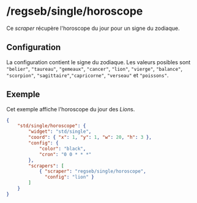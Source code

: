 # /regseb/single/horoscope

Ce *scraper* récupère l'horoscope du jour pour un signe du zodiaque.

## Configuration

La configuration contient le signe du zodiaque. Les valeurs posibles sont
`"belier"`, `"taureau"`, `"gemeaux"`, `"cancer"`, `"lion"`, `"vierge"`,
`"balance"`, `"scorpion"`, `"sagittaire"`,`"capricorne"`, `"verseau"` et
`"poissons"`.


## Exemple

Cet exemple affiche l'horoscope du jour des *Lion*s.

```JSON
{
    "std/single/horoscope": {
        "widget": "std/single",
        "coord": { "x": 1, "y": 1, "w": 20, "h": 3 },
        "config": {
            "color": "black",
            "cron": "0 0 * * *"
        },
        "scrapers": [
            { "scraper": "regseb/single/horoscope",
              "config": "lion" }
        ]
    }
}
```
